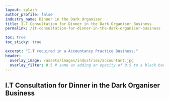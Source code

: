 ```yaml
---
layout: splash 
author_profile: false 
industry_name: Dinner in the Dark Organiser
title: I.T Consultation for Dinner in the Dark Organiser Business
permalink: /it-consultation-for-dinner-in-the-dark-organiser-business

toc: true
toc_sticky: true

excerpt: "I.T required in a Accountancy Practice Business."
header:
  overlay_image: /assets/images/industries/accountant.jpg
  overlay_filter: 0.5 # same as adding an opacity of 0.5 to a black background
---
```


## I.T Consultation for Dinner in the Dark Organiser Business
